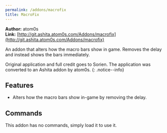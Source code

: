 ```yaml
---
permalink: /addons/macrofix
title: MacroFix
---
```


**Author:** atom0s<br/>
**Link:** [http://git.ashita.atom0s.com/Addons/macrofix](http://git.ashita.atom0s.com/Addons/macrofix)

An addon that alters how the macro bars show in game. Removes the delay and instead shows the bars immediately. 

Original application and full credit goes to Sorien. The application was converted to an Ashita addon by atom0s.
{: .notice--info}

## Features

  * Alters how the macro bars show in-game by removing the delay.

## Commands

This addon has no commands, simply load it to use it.